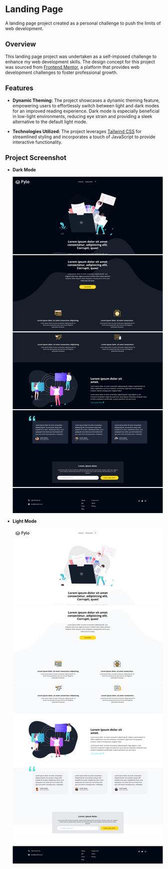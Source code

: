 # Landing Page

A landing page project created as a personal challenge to push the limits of web development.

## Overview

This landing page project was undertaken as a self-imposed challenge to enhance my web development skills. The design concept for this project was sourced from [Frontend Mentor](https://www.frontendmentor.io), a platform that provides web development challenges to foster professional growth.

## Features

- **Dynamic Theming:** The project showcases a dynamic theming feature, empowering users to effortlessly switch between light and dark modes for an improved reading experience. Dark mode is especially beneficial in low-light environments, reducing eye strain and providing a sleek alternative to the default light mode.

- **Technologies Utilized:** The project leverages [Tailwind CSS](https://tailwindcss.com/) for streamlined styling and incorporates a touch of JavaScript to provide interactive functionality.

## Project Screenshot

- **Dark Mode**

   ![Dark Mode](/images/DarkMode%20(1).png)    
   ![Dark Mode](/images/DarkMode%20(2).png)    ![Dark Mode](/images/DarkMode%20(3).png)
   ![Dark Mode](/images/DarkMode%20(4).png)    ![Dark Mode](/images/DarkMode%20(6).png)

- **Light Mode**

   ![Light Mode](/images/LightMode%20(1).png)    
   ![Light Mode](/images/LightMode%20(2).png)    ![Light Mode](/images/LightMode%20(3).png)
   ![Light Mode](/images/LightMode%20(4).png)    ![Light Mode](/images/LightMode%20(6).png)



